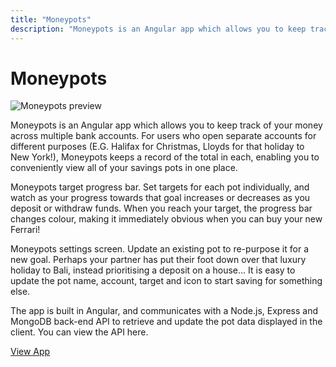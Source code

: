 ```yaml
---
title: "Moneypots"
description: "Moneypots is an Angular app which allows you to keep track of your money across multiple bank accounts."
---
```


# Moneypots

![Moneypots preview](../images/moneypots.webp "feature")

Moneypots is an Angular app which allows you to keep track of your money across multiple bank accounts. For users who open separate accounts for different purposes (E.G. Halifax for Christmas, Lloyds for that holiday to New York!), Moneypots keeps a record of the total in each, enabling you to conveniently view all of your savings pots in one place.

Moneypots target progress bar. Set targets for each pot individually, and watch as your progress towards that goal increases or decreases as you deposit or withdraw funds. When you reach your target, the progress bar changes colour, making it immediately obvious when you can buy your new Ferrari!

Moneypots settings screen. Update an existing pot to re-purpose it for a new goal. Perhaps your partner has put their foot down over that luxury holiday to Bali, instead prioritising a deposit on a house… It is easy to update the pot name, account, target and icon to start saving for something else.

The app is built in Angular, and communicates with a Node.js, Express and MongoDB back-end API to retrieve and update the pot data displayed in the client. You can view the API here.

[View App](https://luketheweb.dev/moneypots/index.html)
